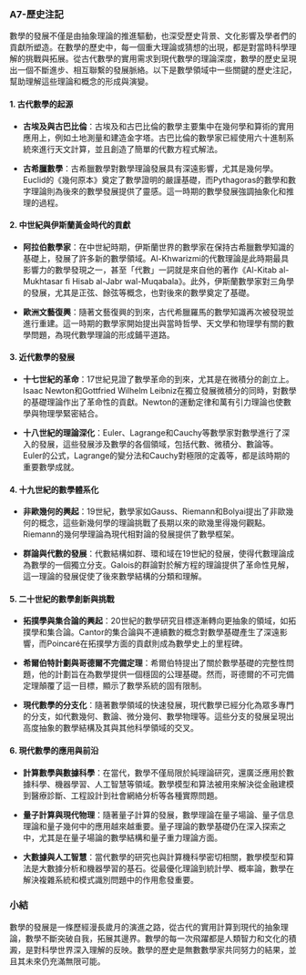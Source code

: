 ### A7-歷史注記

數學的發展不僅是由抽象理論的推進驅動，也深受歷史背景、文化影響及學者們的貢獻所塑造。在數學的歷史中，每一個重大理論或猜想的出現，都是對當時科學理解的挑戰與拓展。從古代數學的實用需求到現代數學的理論深度，數學的歷史呈現出一個不斷進步、相互聯繫的發展脈絡。以下是數學領域中一些關鍵的歷史注記，幫助理解這些理論和概念的形成與演變。

#### 1. **古代數學的起源**

- **古埃及與古巴比倫**：古埃及和古巴比倫的數學主要集中在幾何學和算術的實用應用上，例如土地測量和建造金字塔。古巴比倫的數學家已經使用六十進制系統來進行天文計算，並且創造了簡單的代數方程式解法。
  
- **古希臘數學**：古希臘數學對數學理論發展具有深遠影響，尤其是幾何學。Euclid的《幾何原本》奠定了數學證明的嚴謹基礎，而Pythagoras的數學和數字理論則為後來的數學發展提供了靈感。這一時期的數學發展強調抽象化和推理的過程。

#### 2. **中世紀與伊斯蘭黃金時代的貢獻**

- **阿拉伯數學家**：在中世紀時期，伊斯蘭世界的數學家在保持古希臘數學知識的基礎上，發展了許多新的數學領域。Al-Khwarizmi的代數理論是此時期最具影響力的數學發現之一，甚至「代數」一詞就是來自他的著作《Al-Kitab al-Mukhtasar fi Hisab al-Jabr wal-Muqabala》。此外，伊斯蘭數學家對三角學的發展，尤其是正弦、餘弦等概念，也對後來的數學奠定了基礎。

- **歐洲文藝復興**：隨著文藝復興的到來，古代希臘羅馬的數學知識再次被發現並進行重建。這一時期的數學家開始提出與當時哲學、天文學和物理學有關的數學問題，為現代數學理論的形成鋪平道路。

#### 3. **近代數學的發展**

- **十七世紀的革命**：17世紀見證了數學革命的到來，尤其是在微積分的創立上。Isaac Newton和Gottfried Wilhelm Leibniz在獨立發展微積分的同時，對數學的基礎理論作出了革命性的貢獻。Newton的運動定律和萬有引力理論也使數學與物理學緊密結合。

- **十八世紀的理論深化**：Euler、Lagrange和Cauchy等數學家對數學進行了深入的發展，這些發展涉及數學的各個領域，包括代數、微積分、數論等。Euler的公式，Lagrange的變分法和Cauchy對極限的定義等，都是該時期的重要數學成就。

#### 4. **十九世紀的數學體系化**

- **非歐幾何的興起**：19世紀，數學家如Gauss、Riemann和Bolyai提出了非歐幾何的概念，這些新幾何學的理論挑戰了長期以來的歐幾里得幾何觀點。Riemann的幾何學理論為現代相對論的發展提供了數學框架。

- **群論與代數的發展**：代數結構如群、環和域在19世紀的發展，使得代數理論成為數學的一個獨立分支。Galois的群論對於解方程的理論提供了革命性見解，這一理論的發展促使了後來數學結構的分類和理解。

#### 5. **二十世紀的數學創新與挑戰**

- **拓撲學與集合論的興起**：20世紀的數學研究目標逐漸轉向更抽象的領域，如拓撲學和集合論。Cantor的集合論與不連續數的概念對數學基礎產生了深遠影響，而Poincaré在拓撲學方面的貢獻則成為數學史上的里程碑。

- **希爾伯特計劃與哥德爾不完備定理**：希爾伯特提出了關於數學基礎的完整性問題，他的計劃旨在為數學提供一個穩固的公理基礎。然而，哥德爾的不可完備定理顛覆了這一目標，顯示了數學系統的固有限制。

- **現代數學的分支化**：隨著數學領域的快速發展，現代數學已經分化為眾多專門的分支，如代數幾何、數論、微分幾何、數學物理等。這些分支的發展呈現出高度抽象的數學結構及其與其他科學領域的交叉。

#### 6. **現代數學的應用與前沿**

- **計算數學與數據科學**：在當代，數學不僅局限於純理論研究，還廣泛應用於數據科學、機器學習、人工智慧等領域。數學模型和算法被用來解決從金融建模到醫療診斷、工程設計到社會網絡分析等各種實際問題。

- **量子計算與現代物理**：隨著量子計算的發展，數學理論在量子場論、量子信息理論和量子幾何中的應用越來越重要。量子理論的數學基礎仍在深入探索之中，尤其是在量子場論的數學結構和量子重力理論方面。

- **大數據與人工智慧**：當代數學的研究也與計算機科學密切相關，數學模型和算法是大數據分析和機器學習的基石。從最優化理論到統計學、概率論，數學在解決複雜系統和模式識別問題中的作用愈發重要。

### 小結

數學的發展是一條歷經漫長歲月的演進之路，從古代的實用計算到現代的抽象理論，數學不斷突破自我，拓展其邊界。數學的每一次飛躍都是人類智力和文化的積澱，是對科學世界深入理解的反映。數學的歷史是無數數學家共同努力的結果，並且其未來仍充滿無限可能。